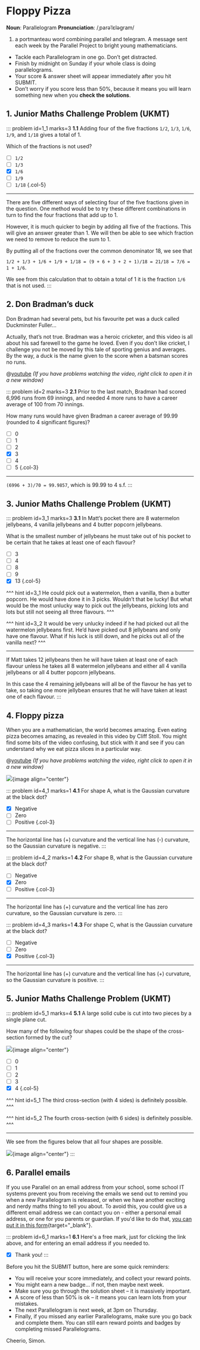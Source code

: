 # Floppy Pizza

<div class="dictionary">

__Noun__: Parallelogram
__Pronunciation__: /ˌparəˈlɛləɡram/

1. a portmanteau word combining parallel and telegram. A message sent each
week by the Parallel Project to bright young mathematicians.

</div>

*	Tackle each Parallelogram in one go. Don’t get distracted.
*	Finish by midnight on Sunday if your whole class is doing parallelograms.
*	Your score & answer sheet will appear immediately after you hit SUBMIT.
*	Don’t worry if you score less than 50%, because it means you will learn something new when you __check the solutions__.


## 1. Junior Maths Challenge Problem (UKMT)
<!--- 2018 (10) --->

::: problem id=1_1 marks=3
__1.1__ Adding four of the five fractions `1/2`, `1/3`, `1/6`, `1/9`, and `1/18` gives a total of 1.  

Which of the fractions is not used?

* [ ] `1/2`
* [ ] `1/3`
* [x] `1/6`
* [ ] `1/9`
* [ ] `1/18`
{.col-5}

---

There are five different ways of selecting four of the five fractions given in the question. One method would be to try these different combinations in turn to find the four fractions that add up to 1.  

However, it is much quicker to begin by adding all five of the fractions. This will give an answer greater than 1. We will then be able to see which fraction we need to remove to reduce the sum to 1.  

By putting all of the fractions over the common denominator 18, we see that

`1/2 + 1/3 + 1/6 + 1/9 + 1/18 = (9 + 6 + 3 + 2 + 1)/18 = 21/18 = 7/6 = 1 + 1/6`.  

We see from this calculation that to obtain a total of 1 it is the fraction `1/6` that is not used.
:::


## 2. Don Bradman’s duck

Don Bradman had several pets, but his favourite pet was a duck called Duckminster Fuller...

Actually, that’s not true. Bradman was a heroic cricketer, and this video is all about his sad farewell to the game he loved. Even if you don’t like cricket, I challenge you not be moved by this tale of sporting genius and averages. By the way, a duck is the name given to the score when a batsman scores no runs.

@[youtube](A8Tiba3h9Fw?rel=0) _(If you have problems watching the video, right click to open it in a new window)_

::: problem id=2 marks=3
__2.1__ Prior to the last match, Bradman had scored 6,996 runs from 69 innings, and needed 4 more runs to have a career average of 100 from 70 innings.  

How many runs would have given Bradman a career average of 99.99 (rounded to 4 significant figures)?

* [ ] 0
* [ ] 1
* [ ] 2
* [x] 3
* [ ] 4
* [ ] 5
{.col-3}

---

`(6996 + 3)/70 = 99.9857`, which is 99.99 to 4 s.f.
:::


## 3. Junior Maths Challenge Problem (UKMT)
<!--- 2009 (15) --->

::: problem id=3_1 marks=3
__3.1__ In Matt’s pocket there are 8 watermelon jellybeans, 4 vanilla jellybeans and 4 butter popcorn jellybeans.

What is the smallest number of jellybeans he must take out of his pocket to be certain that he takes at least one of each flavour?

* [ ] 3
* [ ] 4
* [ ] 8
* [ ] 9
* [x] 13
{.col-5}

^^^ hint id=3_1
He could pick out a watermelon, then a vanilla, then a butter popcorn. He would have done it in 3 picks. Wouldn’t that be lucky! But what would be the most unlucky way to pick out the jellybeans, picking lots and lots but still not seeing all three flavours.
^^^

^^^ hint id=3_2
It would be very unlucky indeed if he had picked out all the watermelon jellybeans first. He’d have picked out 8 jellybeans and only have one flavour. What if his luck is still down, and he picks out all of the vanilla next?
^^^

---

If Matt takes 12 jellybeans then he will have taken at least one of each flavour unless he takes all 8 watermelon jellybeans and either all 4 vanilla jellybeans or all 4 butter popcorn jellybeans.

In this case the 4 remaining jellybeans will all be of the flavour he has yet to take, so taking one more jellybean ensures that he will have taken at least one of each flavour.
:::


## 4. Floppy pizza

When you are a mathematician, the world becomes amazing. Even eating pizza becomes amazing, as revealed in this video by Cliff Stoll. You might find some bits of the video confusing, but stick with it and see if you can understand why we eat pizza slices in a particular way.

@[youtube](gi-TBlh44gY?rel=0) _(If you have problems watching the video, right click to open it in a new window)_

![](/resources/8-31-floppy-pizza/4-gaussian-curvature.png){image align="center"}

::: problem id=4_1 marks=1
__4.1__ For shape A, what is the Gaussian curvature at the black dot?

* [x] Negative
* [ ] Zero
* [ ] Positive
{.col-3}

---

The horizontal line has (+) curvature and the vertical line has (-) curvature, so the Gaussian curvature is negative.
:::

::: problem id=4_2 marks=1
__4.2__ For shape B, what is the Gaussian curvature at the black dot?

* [ ] Negative
* [x] Zero
* [ ] Positive
{.col-3}

---

The horizontal line has (+) curvature and the vertical line has zero curvature, so the Gaussian curvature is zero.
:::

::: problem id=4_3 marks=1
__4.3__ For shape C, what is the Gaussian curvature at the black dot?

* [ ] Negative
* [ ] Zero
* [x] Positive
{.col-3}

---

The horizontal line has (+) curvature and the vertical line has (+) curvature, so the Gaussian curvature is positive.
:::


## 5. Junior Maths Challenge Problem (UKMT)
<!--- 2017 (24) --->

::: problem id=5_1 marks=4
__5.1__ A large solid cube is cut into two pieces by a single plane cut.   

How many of the following four shapes could be the shape of the cross-section formed by the cut?

![](/resources/8-31-floppy-pizza/5-shapes.png){image align="center"}

* [ ] 0
* [ ] 1
* [ ] 2
* [ ] 3
* [x] 4
{.col-5}

^^^ hint id=5_1
The third cross-section (with 4 sides) is definitely possible.
^^^

^^^ hint id=5_2
The fourth cross-section (with 6 sides) is definitely possible.
^^^

---

We see from the figures below that all four shapes are possible.

![](/resources/8-31-floppy-pizza/5-shapes-answer.png){image align="center"}
:::


## 6. Parallel emails

If you use Parallel on an email address from your school, some school IT systems prevent you from receiving the emails we send out to remind you when a new Parallelogram is released, or when we have another exciting and nerdy maths thing to tell you about. To avoid this, you could give us a different email address we can contact you on - either a personal email address, or one for you parents or guardian. If you'd like to do that, [you can put it in this form](https://landing.mailerlite.com/webforms/landing/k6y9h6){target="_blank"}.

::: problem id=6_1 marks=1
__6.1__ Here's a free mark, just for clicking the link above, and for entering an email address if you needed to.

* [x] Thank you!
:::


Before you hit the SUBMIT button, here are some quick reminders:

*	You will receive your score immediately, and collect your reward points.
*	You might earn a new badge... if not, then maybe next week.
*	Make sure you go through the solution sheet – it is massively important.
*	A score of less than 50% is ok – it means you can learn lots from your mistakes.
*	The next Parallelogram is next week, at 3pm on Thursday.
*	Finally, if you missed any earlier Parallelograms, make sure you go back and complete them. You can still earn reward points and badges by completing missed Parallelograms.

Cheerio,
Simon.
